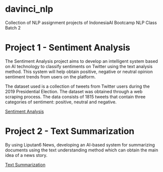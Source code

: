 # davinci_nlp
Collection of NLP assignment projects of IndonesiaAI Bootcamp NLP Class Batch 2


# Project 1 - Sentiment Analysis
The Sentiment Analysis project aims to develop an intelligent system based on AI technology to classify sentiments on Twitter using the text analysis method. This system will help obtain positive, negative or neutral opinion sentiment trends from users on the platform.

The dataset used is a collection of tweets from Twitter users during the 2019 Presidential Election. The dataset was obtained through a web scraping process. The data consists of 1815 tweets that contain three categories of sentiment: positive, neutral and negative.

[Sentiment Analysis](https://github.com/saa23/davinci_nlp/tree/master/project1-sentiment_analysis)

# Project 2 - Text Summarization
By using Liputan6 News, developing an AI-based system for summarizing documents using the text understanding method which can obtain the main idea of a news story.

[Text Summarization](https://github.com/saa23/davinci_nlp/tree/master/project2-summarizing_liputan6_news)
